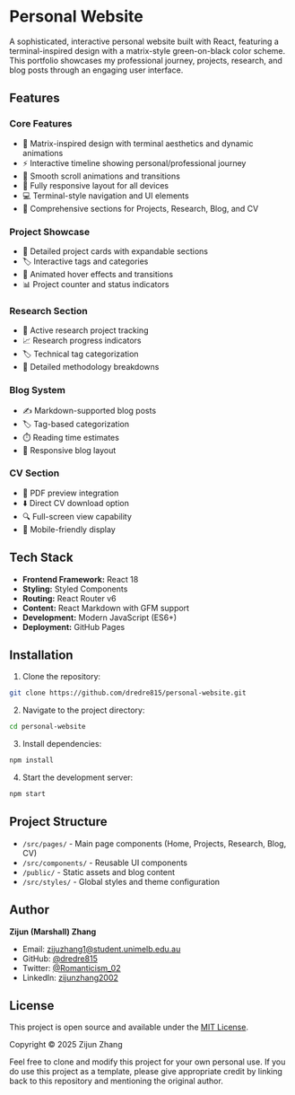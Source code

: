 # Personal Website

A sophisticated, interactive personal website built with React, featuring a terminal-inspired design with a matrix-style green-on-black color scheme. This portfolio showcases my professional journey, projects, research, and blog posts through an engaging user interface.

## Features

### Core Features
- 🎨 Matrix-inspired design with terminal aesthetics and dynamic animations
- ⚡ Interactive timeline showing personal/professional journey
- 🌟 Smooth scroll animations and transitions
- 📱 Fully responsive layout for all devices
- 💻 Terminal-style navigation and UI elements
- 🎯 Comprehensive sections for Projects, Research, Blog, and CV

### Project Showcase
- 📂 Detailed project cards with expandable sections
- 🏷️ Interactive tags and categories
- 🔄 Animated hover effects and transitions
- 📊 Project counter and status indicators

### Research Section
- 🔬 Active research project tracking
- 📈 Research progress indicators
- 🏷️ Technical tag categorization
- 📑 Detailed methodology breakdowns

### Blog System
- ✍️ Markdown-supported blog posts
- 🏷️ Tag-based categorization
- ⏱️ Reading time estimates
- 📱 Responsive blog layout

### CV Section
- 📄 PDF preview integration
- ⬇️ Direct CV download option
- 🔍 Full-screen view capability
- 📱 Mobile-friendly display

## Tech Stack

- **Frontend Framework:** React 18
- **Styling:** Styled Components
- **Routing:** React Router v6
- **Content:** React Markdown with GFM support
- **Development:** Modern JavaScript (ES6+)
- **Deployment:** GitHub Pages

## Installation

1. Clone the repository:
```bash
git clone https://github.com/dredre815/personal-website.git
```

2. Navigate to the project directory:
```bash
cd personal-website
```

3. Install dependencies:
```bash
npm install
```

4. Start the development server:
```bash
npm start
```

## Project Structure

- `/src/pages/` - Main page components (Home, Projects, Research, Blog, CV)
- `/src/components/` - Reusable UI components
- `/public/` - Static assets and blog content
- `/src/styles/` - Global styles and theme configuration

## Author

**Zijun (Marshall) Zhang**
- Email: [zijuzhang1@student.unimelb.edu.au](mailto:zijuzhang1@student.unimelb.edu.au)
- GitHub: [@dredre815](https://github.com/dredre815)
- Twitter: [@Romanticism_02](https://twitter.com/Romanticism_02)
- LinkedIn: [zijunzhang2002](https://www.linkedin.com/in/zijunzhang2002/)

## License

This project is open source and available under the [MIT License](LICENSE).

Copyright © 2025 Zijun Zhang

Feel free to clone and modify this project for your own personal use. If you do use this project as a template, please give appropriate credit by linking back to this repository and mentioning the original author.
